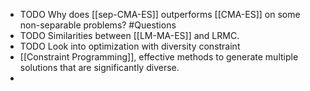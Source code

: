 - TODO Why does [[sep-CMA-ES]] outperforms [[CMA-ES]] on some non-separable problems? #Questions
- TODO Similarities between [[LM-MA-ES]] and LRMC.
- TODO Look into optimization with diversity constraint
- [[Constraint Programming]], effective methods to generate multiple solutions that are significantly diverse.
-